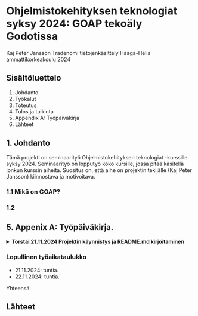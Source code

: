# Ohjelmistokehityksen teknologiat syksy 2024: GOAP tekoäly Godotissa

Kaj Peter Jansson
Tradenomi tietojenkäsittely
Haaga-Helia ammattikorkeakoulu
2024

## Sisältöluettelo

1. Johdanto
2. Työkalut
3. Toteutus
4. Tulos ja tulkinta
5. Appendix A: Työpäiväkirja
6. Lähteet

## 1. Johdanto
Tämä projekti on seminaarityö Ohjelmistokehityksen teknologiat -kurssille syksy 2024.
Seminaarityö on lopputyö koko kursille, jossa pitää käsitellä jonkun kurssin aiheita.
Suositus on, että aihe on projektin tekijälle (Kaj Peter Jansson) kiinnostava ja motivoitava. 


### 1.1 Mikä on GOAP?

### 1.2

## 5. Appenix A: Työpäiväkirja.

<details><summary><strong>Torstai 21.11.2024 Projektin käynnistys ja README.md kirjoitaminen</strong></summary>

<ins>Klo 14 - ...</ins>

A) Luoin repon ja README.md -tiedoston seminaariyölleni.
B) Kirjoitin sisältöä 1. Johdantoon.

</details>


### Lopullinen työaikataulukko

* 21.11.2024: tuntia.
* 22.11.2024: tuntia.

Yhteensä:

## Lähteet
